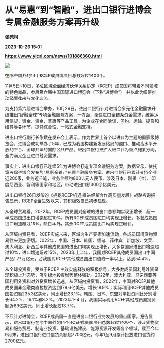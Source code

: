# 从“易惠”到“智融”，进出口银行进博会专属金融服务方案再升级
**张苑柯**

**2023-10-26 15:01**

**https://www.yicai.com/news/101886360.html**

![](https://imgcdn.yicai.com/uppics/slides/2023/10/798fbec36949c7dc7bcc058dfb724425.jpg)

在除中国外的14个RCEP成员国项目总数超过1400个。

11月5日~10日，多位区域全面经济伙伴关系协定（RCEP）成员国将带着不同领域的特色商品，参展第六届中国国际进口博览会（下称“进博会”），并以此为纽带推动经贸往来与文化交流。

为支持第六届进博会举办，10月26日，进出口银行针对进博会多元化金融需求升级推出“智融全球”专项金融服务方案，一方面，聚焦进口全链条资金需求，统筹运用信贷、贸金、资金、普惠等产品工具，为企业在合同洽谈、签约、运输、提货和结算等各环节，提供综合性、一站式金融支持。

进出口银行副行长陈斌在发布会上表示，作为世界上首个以进口为主题的国家级博览会，进博会成功举办了5年，已成为我国构建新发展格局的窗口、推动高水平开放的平台、全球共享的国际公共产品。进出口银行把扩大进口作为重点施策方向，全力满足企业进口融资需求。

事实上，进出口银行已连续5年为进博会打造专项金融服务方案。数据显示，依托第五届进博会发布的“易惠全球+”专项金融服务方案，进出口银行已累计支持企业近200家，业务近千笔，业务金额约800亿元人民币，涉及日本、刚果（金）、印度尼西亚、智利等国家和地区，带动进出口额300余亿美元。

进出口银行26日发布的《拥抱RCEP机遇 推进经贸合作高质量发展》战略咨询报告显示，RCEP全面生效以来，其积极效应已初步显现。

从全球贸易看，2022年，RCEP成员国对全球的进出口总额均实现正增长，超一半成员国进出口增速超过10%。所有RCEP成员国进口均实现正增长，多数成员国进口增速超过15%。除日本外，其余RCEP成员国出口均实现正增长。

从区域内贸易看，RCEP实施以来，区域内生产要素加速流动，各成员国间货物贸易往来更加密切。2022年，中国、日本、韩国、缅甸、菲律宾、新加坡、文莱、澳大利亚、新西兰与其他成员国的进出口均实现正增长，大多数国家进出口增速超过10%，进口增速超过15%。2023年上半年，我国对RCEP其他成员国出口中间产品1.72万亿元，占我国对RCEP其他成员国出口值的一半以上，达到54.4%。

从全球投资看，受益于RCEP 生效实施释放的积极信号，大多数成员国利用外资呈现积极上升态势，吸引绿地投资增势整体强劲。2022年，澳大利亚、马来西亚等国利用外资和对外投资增长迅速。从区域内投资看，2022年，中国对RCEP其他成员国非金融类直接投资达到179.6亿美元，增长18.9%；实际利用RCEP其他成员国投资额235.3亿美元，同比增长23.1%。韩国、日本、东盟对华投资同比分别增长64.2%、16.1%和8.2%。2023年1~4 月，我国实际利用RCEP其他成员国投资额近89亿美元，同比增长超过13.7%。

不只针对进博会，RCEP成员国一直是进出口银行业务发展的重点国家。报告显示，进出口银行在除中国外的14个RCEP成员国项目总数超过1400个，涉及货物贸易和服务贸易、制造业投资、基础设施建设、能源资源开发等各个领域。截至今年9月末，进出口银行进口信贷余额超7700亿元，今年1至9月累计投放进口信贷约2700亿元。